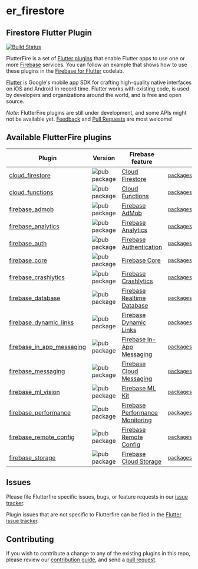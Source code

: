# er_firestore

## Firestore Flutter Plugin

[![Build Status](https://api.cirrus-ci.com/github/FirebaseExtended/flutterfire.svg)](https://cirrus-ci.com/github/FirebaseExtended/flutterfire/master)

FlutterFire is a set of [Flutter plugins](https://flutter.io/platform-plugins/)
that enable Flutter apps to use one or more
[Firebase](https://firebase.google.com/) services. You can follow an example
that shows how to use these plugins in the
[Firebase for Flutter](https://codelabs.developers.google.com/codelabs/flutter-firebase/index.html#0)
codelab.

[Flutter](https://flutter.dev) is Google's mobile app SDK for crafting
high-quality native interfaces on iOS and Android in record time. Flutter works
with existing code, is used by developers and organizations around the world,
and is free and open source.

_Note_: FlutterFire plugins are still under development, and some APIs might not
be available yet.
[Feedback](https://github.com/FirebaseExtended/flutterfire/issues) and
[Pull Requests](https://github.com/FirebaseExtended/flutterfire/pulls) are most
welcome!

## Available FlutterFire plugins

| Plugin                                            | Version                                | Firebase feature                                       | Source code                                                   |
| ------------------------------------------------- | -------------------------------------- | ------------------------------------------------------ | ------------------------------------------------------------- |
| [cloud_firestore][firestore_pub]                  | ![pub package][firestore_badge]        | [Cloud Firestore][firestore_product]                   | [`packages/cloud_firestore`][firestore_code]                  |
| [cloud_functions][functions_pub]                  | ![pub package][functions_badge]        | [Cloud Functions][functions_product]                   | [`packages/cloud_functions`][functions_code]                  |
| [firebase_admob][admob_pub]                       | ![pub package][admob_badge]            | [Firebase AdMob][admob_product]                        | [`packages/firebase_admob`][admob_code]                       |
| [firebase_analytics][analytics_pub]               | ![pub package][analytics_badge]        | [Firebase Analytics][analytics_product]                | [`packages/firebase_analytics`][analytics_code]               |
| [firebase_auth][auth_pub]                         | ![pub package][auth_badge]             | [Firebase Authentication][auth_product]                | [`packages/firebase_auth`][auth_code]                         |
| [firebase_core][core_pub]                         | ![pub package][core_badge]             | [Firebase Core][core_product]                          | [`packages/firebase_core`][core_code]                         |
| [firebase_crashlytics][crash_pub]                 | ![pub package][crash_badge]            | [Firebase Crashlytics][crash_product]                  | [`packages/firebase_crashlytics`][crash_code]                 |
| [firebase_database][database_pub]                 | ![pub package][database_badge]         | [Firebase Realtime Database][database_product]         | [`packages/firebase_database`][database_code]                 |
| [firebase_dynamic_links][dynamic_links_pub]       | ![pub package][dynamic_links_badge]    | [Firebase Dynamic Links][dynamic_links_product]        | [`packages/firebase_dynamic_links`][dynamic_links_code]       |
| [firebase_in_app_messaging][in_app_messaging_pub] | ![pub package][in_app_messaging_badge] | [Firebase In-App Messaging][in_app_messaging_product]  | [`packages/firebase_in_app_messaging`][in_app_messaging_code] |
| [firebase_messaging][messaging_pub]               | ![pub package][messaging_badge]        | [Firebase Cloud Messaging][messaging_product]          | [`packages/firebase_messaging`][messaging_code]               |
| [firebase_ml_vision][ml_vision_pub]               | ![pub package][ml_vision_badge]        | [Firebase ML Kit][ml_vision_product]                   | [`packages/firebase_ml_vision`][ml_vision_code]               |
| [firebase_performance][performance_pub]           | ![pub package][performance_badge]      | [Firebase Performance Monitoring][performance_product] | [`packages/firebase_performance`][performance_code]           |
| [firebase_remote_config][remote_config_pub]       | ![pub package][remote_config_badge]    | [Firebase Remote Config][remote_config_product]        | [`packages/firebase_remote_config`][remote_config_code]       |
| [firebase_storage][storage_pub]                   | ![pub package][storage_badge]          | [Firebase Cloud Storage][storage_product]              | [`packages/firebase_storage`][storage_code]                   |

[admob_pub]: https://pub.dartlang.org/packages/firebase_admob
[admob_product]: https://firebase.google.com/docs/admob/
[admob_code]:
  https://github.com/FirebaseExtended/flutterfire/tree/master/packages/firebase_admob
[admob_badge]: https://img.shields.io/pub/v/firebase_admob.svg
[analytics_pub]: https://pub.dartlang.org/packages/firebase_analytics
[analytics_product]: https://firebase.google.com/products/analytics/
[analytics_code]:
  https://github.com/FirebaseExtended/flutterfire/tree/master/packages/firebase_analytics
[analytics_badge]: https://img.shields.io/pub/v/firebase_analytics.svg
[auth_pub]: https://pub.dartlang.org/packages/firebase_auth
[auth_product]: https://firebase.google.com/products/auth/
[auth_code]:
  https://github.com/FirebaseExtended/flutterfire/tree/master/packages/firebase_auth
[auth_badge]: https://img.shields.io/pub/v/firebase_auth.svg
[core_pub]: https://pub.dartlang.org/packages/firebase_core
[core_product]: https://firebase.google.com/
[core_code]:
  https://github.com/FirebaseExtended/flutterfire/tree/master/packages/firebase_core
[core_badge]: https://img.shields.io/pub/v/firebase_core.svg
[crash_pub]: https://pub.dartlang.org/packages/firebase_crashlytics
[crash_product]: https://firebase.google.com/products/crashlytics/
[crash_code]:
  https://github.com/FirebaseExtended/flutterfire/tree/master/packages/firebase_crashlytics
[crash_badge]: https://img.shields.io/pub/v/firebase_crashlytics.svg
[database_pub]: https://pub.dartlang.org/packages/firebase_database
[database_product]: https://firebase.google.com/products/database/
[database_code]:
  https://github.com/FirebaseExtended/flutterfire/tree/master/packages/firebase_database
[database_badge]: https://img.shields.io/pub/v/firebase_database.svg
[dynamic_links_pub]: https://pub.dartlang.org/packages/firebase_dynamic_links
[dynamic_links_product]: https://firebase.google.com/products/dynamic-links/
[dynamic_links_code]:
  https://github.com/FirebaseExtended/flutterfire/tree/master/packages/firebase_dynamic_links
[dynamic_links_badge]: https://img.shields.io/pub/v/firebase_dynamic_links.svg
[firestore_pub]: https://pub.dartlang.org/packages/cloud_firestore
[firestore_product]: https://firebase.google.com/products/firestore/
[firestore_code]:
  https://github.com/FirebaseExtended/flutterfire/tree/master/packages/cloud_firestore
[firestore_badge]: https://img.shields.io/pub/v/cloud_firestore.svg
[functions_pub]: https://pub.dartlang.org/packages/cloud_functions
[functions_product]: https://firebase.google.com/products/functions/
[functions_code]:
  https://github.com/FirebaseExtended/flutterfire/tree/master/packages/cloud_functions
[functions_badge]: https://img.shields.io/pub/v/cloud_functions.svg
[in_app_messaging_pub]:
  https://pub.dartlang.org/packages/firebase_in_app_messaging
[in_app_messaging_product]:
  https://firebase.google.com/products/in-app-messaging/
[in_app_messaging_code]:
  https://github.com/FirebaseExtended/flutterfire/tree/master/packages/firebase_in_app_messaging
[in_app_messaging_badge]:
  https://img.shields.io/pub/v/firebase_in_app_messaging.svg
[messaging_pub]: https://pub.dartlang.org/packages/firebase_messaging
[messaging_product]: https://firebase.google.com/products/cloud-messaging/
[messaging_code]:
  https://github.com/FirebaseExtended/flutterfire/tree/master/packages/firebase_messaging
[messaging_badge]: https://img.shields.io/pub/v/firebase_messaging.svg
[ml_vision_pub]: https://pub.dartlang.org/packages/firebase_ml_vision
[ml_vision_product]: https://firebase.google.com/products/ml-kit/
[ml_vision_code]:
  https://github.com/FirebaseExtended/flutterfire/tree/master/packages/firebase_ml_vision
[ml_vision_badge]: https://img.shields.io/pub/v/firebase_ml_vision.svg
[performance_pub]: https://pub.dartlang.org/packages/firebase_performance
[performance_product]: https://firebase.google.com/products/performance/
[performance_code]:
  https://github.com/FirebaseExtended/flutterfire/tree/master/packages/firebase_performance
[performance_badge]: https://img.shields.io/pub/v/firebase_performance.svg
[remote_config_pub]: https://pub.dartlang.org/packages/firebase_remote_config
[remote_config_product]: https://firebase.google.com/products/remote-config/
[remote_config_code]:
  https://github.com/FirebaseExtended/flutterfire/tree/master/packages/firebase_remote_config
[remote_config_badge]: https://img.shields.io/pub/v/firebase_remote_config.svg
[storage_pub]: https://pub.dartlang.org/packages/firebase_storage
[storage_product]: https://firebase.google.com/products/storage/
[storage_code]:
  https://github.com/FirebaseExtended/flutterfire/tree/master/packages/firebase_storage
[storage_badge]: https://img.shields.io/pub/v/firebase_storage.svg

## Issues

Please file Flutterfire specific issues, bugs, or feature requests in our
[issue tracker](https://github.com/FirebaseExtended/flutterfire/issues/new).

Plugin issues that are not specific to Flutterfire can be filed in the
[Flutter issue tracker](https://github.com/flutter/flutter/issues/new).

## Contributing

If you wish to contribute a change to any of the existing plugins in this repo,
please review our
[contribution guide](https://github.com/FirebaseExtended/flutterfire/blob/master/CONTRIBUTING.md),
and send a
[pull request](https://github.com/FirebaseExtended/flutterfire/pulls).
